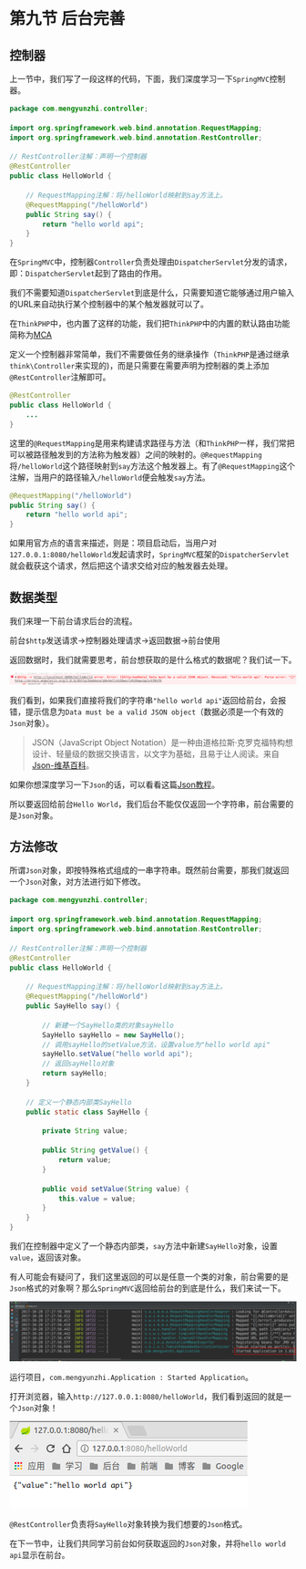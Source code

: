 # 第九节 后台完善

## 控制器

上一节中，我们写了一段这样的代码，下面，我们深度学习一下`SpringMVC`控制器。

```java
package com.mengyunzhi.controller;

import org.springframework.web.bind.annotation.RequestMapping;
import org.springframework.web.bind.annotation.RestController;

// RestController注解：声明一个控制器
@RestController
public class HelloWorld {

    // RequestMapping注解：将/helloWorld映射到say方法上。
    @RequestMapping("/helloWorld")
    public String say() {
        return "hello world api";
    }
}
```

在`SpringMVC`中，控制器`Controller`负责处理由`DispatcherServlet`分发的请求，即：`DispatcherServlet`起到了路由的作用。

我们不需要知道`DispatcherServlet`到底是什么，只需要知道它能够通过用户输入的URL来自动执行某个控制器中的某个触发器就可以了。

在`ThinkPHP`中，也内置了这样的功能，我们把`ThinkPHP`中的内置的默认路由功能简称为[MCA](https://www.kancloud.cn/yunzhiclub/thinkphp5guide/165007)

定义一个控制器非常简单，我们不需要做任务的继承操作（`ThinkPHP`是通过继承`think\Controller`来实现的)，而是只需要在需要声明为控制器的类上添加`@RestController`注解即可。

```java
@RestController
public class HelloWorld {
    ...
}
```

这里的`@RequestMapping`是用来构建请求路径与方法（和`ThinkPHP`一样，我们常把可以被路径触发到的方法称为触发器）之间的映射的。`@RequestMapping`将`/helloWorld`这个路径映射到`say`方法这个触发器上。有了`@RequestMapping`这个注解，当用户的路径输入`/helloWorld`便会触发`say`方法。

```java
@RequestMapping("/helloWorld")
public String say() {
    return "hello world api";
}
```

如果用官方点的语言来描述，则是：项目启动后，当用户对`127.0.0.1:8080/helloWorld`发起请求时，`SpringMVC`框架的`DispatcherServlet`就会截获这个请求，然后把这个请求交给对应的触发器去处理。

## 数据类型

我们来理一下前台请求后台的流程。

前台`$http`发送请求->控制器处理请求->返回数据->前台使用

返回数据时，我们就需要思考，前台想获取的是什么格式的数据呢？我们试一下。

![](image/0.png)

我们看到，如果我们直接将我们的字符串`"hello world api"`返回给前台，会报错，提示信息为`Data must be a valid JSON object`（数据必须是一个有效的`Json`对象）。

> JSON（JavaScript Object Notation）是一种由道格拉斯·克罗克福特构想设计、轻量级的数据交换语言，以文字为基础，且易于让人阅读。来自[Json-维基百科](https://zh.wikipedia.org/wiki/JSON)。

如果你想深度学习一下`Json`的话，可以看看这篇[Json教程](http://www.w3school.com.cn/json/index.asp)。

所以要返回给前台`Hello World`，我们后台不能仅仅返回一个字符串，前台需要的是`Json`对象。

## 方法修改

所谓`Json`对象，即按特殊格式组成的一串字符串。既然前台需要，那我们就返回一个`Json`对象，对方法进行如下修改。

```java
package com.mengyunzhi.controller;

import org.springframework.web.bind.annotation.RequestMapping;
import org.springframework.web.bind.annotation.RestController;

// RestController注解：声明一个控制器
@RestController
public class HelloWorld {

    // RequestMapping注解：将/helloWorld映射到say方法上。
    @RequestMapping("/helloWorld")
    public SayHello say() {
    
        // 新建一个SayHello类的对象sayHello
        SayHello sayHello = new SayHello();
        // 调用sayHello的setValue方法，设置value为"hello world api"
        sayHello.setValue("hello world api");
        // 返回sayHello对象
        return sayHello;
    }

    // 定义一个静态内部类SayHello
    public static class SayHello {
    
        private String value;

        public String getValue() {
            return value;
        }

        public void setValue(String value) {
            this.value = value;
        }
    }
}
```

我们在控制器中定义了一个静态内部类，`say`方法中新建`SayHello`对象，设置`value`，返回该对象。

有人可能会有疑问了，我们这里返回的可以是任意一个类的对象，前台需要的是`Json`格式的对象啊？那么`SpringMVC`返回给前台的到底是什么，我们来试一下。

![](image/1.png)

运行项目，`com.mengyunzhi.Application : Started Application`。

打开浏览器，输入`http://127.0.0.1:8080/helloWorld`，我们看到返回的就是一个`Json`对象！

![](image/2.png)

`@RestController`负责将`SayHello`对象转换为我们想要的`Json`格式。

在下一节中，让我们共同学习前台如何获取返回的`Json`对象，并将`hello world api`显示在前台。